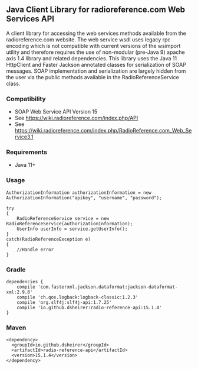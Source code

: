 ## Java Client Library for radioreference.com Web Services API

A client library for accessing the web services methods available from the radioreference.com website.  The web service wsdl uses legacy rpc encoding which is not compatible with current versions of the wsimport utility and therefore requires the use of non-modular (pre-Java 9) apache axis 1.4 library and related dependencies.  This library uses the Java 11 HttpClient and Faster Jackson annotated classes for serialization of SOAP messages.  SOAP implementation and serialization are largely hidden from the user via the public methods available in the RadioReferenceService class.

### Compatibility
* SOAP Web Service API Version 15
* See https://wiki.radioreference.com/index.php/API
* See https://wiki.radioreference.com/index.php/RadioReference.com_Web_Service3.1

### Requirements
* Java 11+

### Usage
    AuthorizationInformation authorizationInformation = new AuthorizationInformation("apikey", "username", "password");

    try
    {
        RadioReferenceService service = new RadioReferenceService(authorizationInformation);
        UserInfo userInfo = service.getUserInfo();
    }
    catch(RadioReferenceException e)
    {
        //Handle error
    }

### Gradle

    dependencies {
        compile 'com.fasterxml.jackson.dataformat:jackson-dataformat-xml:2.9.8'
        compile 'ch.qos.logback:logback-classic:1.2.3'
        compile 'org.slf4j:slf4j-api:1.7.25'
        compile 'io.github.dsheirer:radio-reference-api:15.1.4'
    }
    
### Maven

    <dependency>
      <groupId>io.github.dsheirer</groupId>
      <artifactId>radio-reference-api</artifactId>
      <version>15.1.4</version>
    </dependency>
